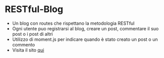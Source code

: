 # RESTful-Blog

- Un blog con routes che rispettano la metodologia RESTful
- Ogni utente puo registrarsi al blog, creare un post, commentare il suo post o i post di altri
- Utilizzo di moment.js per indicare quando è stato creato un post o un commento
- Visita il sito <a href="https://pure-dusk-49683.herokuapp.com/posts">qui</a>
